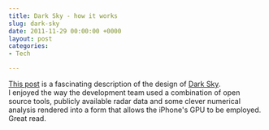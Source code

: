 ```yaml
---
title: Dark Sky - how it works
slug: dark-sky
date: 2011-11-29 00:00:00 +0000
layout: post
categories: 
- Tech

---
```

[This post][jackadam] is a fascinating description of the design of [Dark Sky][kickstarter].  
I enjoyed the way the development team used a combination of open source tools, publicly available radar data and some clever numerical analysis rendered into a form that allows the iPhone's GPU to be employed. Great read.

[jackadam]: http://blog.jackadam.net/2011/how-dark-sky-works/
[kickstarter]: http://www.kickstarter.com/projects/jackadam/dark-sky-hyperlocal-weather-prediction-and-visuali
